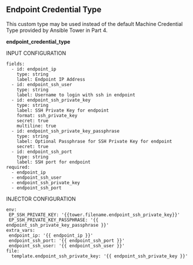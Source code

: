 Endpoint Credential Type
------------------------

This custom type may be used instead of the default Machine Credential Type provided by Ansible Tower in Part 4.

**endpoint_credential_type**

INPUT CONFIGURATION
```
fields:
  - id: endpoint_ip
    type: string
    label: Endpoint IP Address
  - id: endpoint_ssh_user
    type: string
    label: Username to login with ssh in endpoint
  - id: endpoint_ssh_private_key
    type: string
    label: SSH Private Key for endpoint
    format: ssh_private_key
    secret: true
    multiline: true
  - id: endpoint_ssh_private_key_passphrase
    type: string
    label: Optional Passphrase for SSH Private Key for endpoint
    secret: true
  - id: endpoint_ssh_port
    type: string
    label: SSH port for endpoint
required:
  - endpoint_ip
  - endpoint_ssh_user
  - endpoint_ssh_private_key
  - endpoint_ssh_port
```
INJECTOR CONFIGURATION
```
env:
 EP_SSH_PRIVATE_KEY: '{{tower.filename.endpoint_ssh_private_key}}'
 EP_SSH_PRIVATE_KEY_PASSPHRASE: '{{ endpoint_ssh_private_key_passphrase }}'
extra_vars:
 endpoint_ip: '{{ endpoint_ip }}'
 endpoint_ssh_port: '{{ endpoint_ssh_port }}'
 endpoint_ssh_user: '{{ endpoint_ssh_user }}'
file:
  template.endpoint_ssh_private_key: '{{ endpoint_ssh_private_key }}'
```
